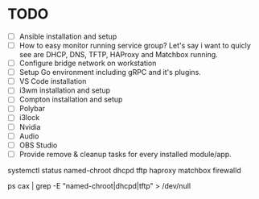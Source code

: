 # TODO

- [ ] Ansible installation and setup
- [ ] How to easy monitor running service group? Let's say i want to quicly see are DHCP, DNS, TFTP, HAProxy and Matchbox running.
- [ ] Configure bridge network on workstation
- [ ] Setup Go environment including gRPC and it's plugins.
- [ ] VS Code installation
- [ ] i3wm installation and setup
- [ ] Compton installation and setup
- [ ] Polybar
- [ ] i3lock
- [ ] Nvidia
- [ ] Audio
- [ ] OBS Studio
- [ ] Provide remove & cleanup tasks for every installed module/app.

systemctl status named-chroot dhcpd tftp haproxy matchbox firewalld

ps cax | grep -E "named-chroot|dhcpd|tftp" > /dev/null
